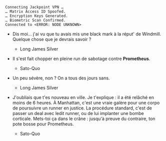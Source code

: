    Connecting Jackpoint VPN …
    … Matrix Access ID Spoofed.
    … Encryption Keys Generated.
    … Biometric Scan Confirmed.
    Connected to <ERROR: NODE UNKNOWN>

* Dis moi... j'ai vu que tu avais mis une black mark à la réput' de Windmill. Quelque chose que je devrais savoir ?
    * Long James Silver

* Il s'est fait chopper en pleine run de sabotage contre **Prometheus**.
    * Sato-Quo

* Un peu sévère, non ? On a tous des jours sans.
    * Long James Silver

* J'oubliais que t'es nouveau en ville. Je t'explique : il a été relâché en moins de 6 heures. À Manhattan, c'est une vraie galère pour une corpo de poursuivre un runner en justice. La procédure standard, c'est de passer un deal avec ledit runner, ou de lui implanter une bombe corticale. Mets-toi ça dans le crâne : jusqu'à preuve du contraire, ton pote bosse pour Prometheus.
    * Sato-Quo
